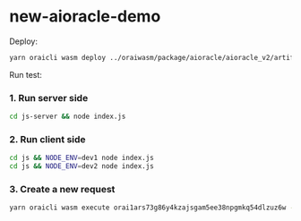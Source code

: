 # new-aioracle-demo

Deploy:

```bash
yarn oraicli wasm deploy ../oraiwasm/package/aioracle/aioracle_v2/artifacts/aioracle_v2.wasm --input '{"contract_fee":{"amount":"0","denom":"orai"},"executors":["AipQCudhlHpWnHjSgVKZ+SoSicvjH7Mp5gCFyDdlnQtn","AjqcDJ6IlUtYbpuPNRdsOsSGQWxuOmoEMZag29oROhSX"],"service_addr":"orai1ugq8erz3hz323yatueze5ageg2jywpfq3le794"}' --label 'production ow1155 nft for aiRight' --gas 3000000
```

Run test:

### 1. Run server side

```bash
cd js-server && node index.js
```

### 2. Run client side

```bash
cd js && NODE_ENV=dev1 node index.js
cd js && NODE_ENV=dev2 node index.js
```

### 3. Create a new request

```bash
yarn oraicli wasm execute orai1ars73g86y4kzajsgam5ee38npgmkq54dlzuz6w --input '{"request":{"threshold":2},"service":"price"}' --amount 4
```